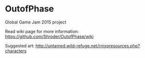 # OutofPhase
Global Game Jam 2015 project

Read wiki page for more information:
https://github.com/Shroder/OutofPhase/wiki

Suggested art:
http://untamed.wild-refuge.net/rmxpresources.php?characters
